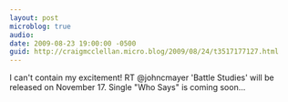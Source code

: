 ```yaml
---
layout: post
microblog: true
audio: 
date: 2009-08-23 19:00:00 -0500
guid: http://craigmcclellan.micro.blog/2009/08/24/t3517177127.html
---
```

I can't contain my excitement! RT @johncmayer 'Battle Studies' will be released on November 17. Single "Who Says" is coming soon...
